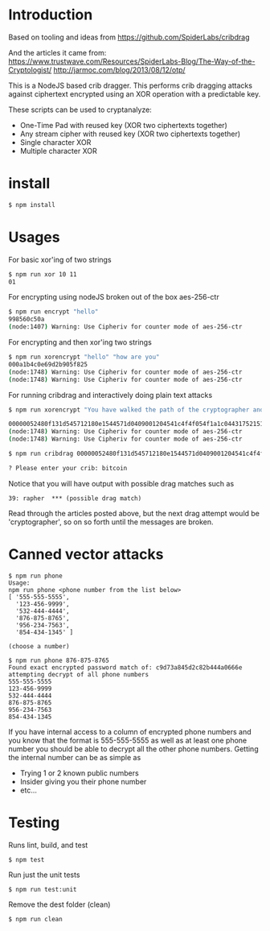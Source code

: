 # Introduction

Based on tooling and ideas from
https://github.com/SpiderLabs/cribdrag

And the articles it came from:
https://www.trustwave.com/Resources/SpiderLabs-Blog/The-Way-of-the-Cryptologist/
http://jarmoc.com/blog/2013/08/12/otp/

This is a NodeJS based crib dragger. This performs crib dragging attacks against ciphertext encrypted using an XOR operation with a predictable key.

These scripts can be used to cryptanalyze:

* One-Time Pad with reused key (XOR two ciphertexts together)
* Any stream cipher with reused key (XOR two ciphertexts together)
* Single character XOR
* Multiple character XOR

# install
```js
$ npm install
```

# Usages

For basic xor'ing of two strings

```sh
$ npm run xor 10 11
01
```

For encrypting using nodeJS broken out of the box aes-256-ctr

```sh
$ npm run encrypt "hello"
998560c50a
(node:1407) Warning: Use Cipheriv for counter mode of aes-256-ctr
```

For encrypting and then xor'ing two strings

```sh
$ npm run xorencrypt "hello" "how are you"
000a1b4c0e69d2b905f825
(node:1748) Warning: Use Cipheriv for counter mode of aes-256-ctr
(node:1748) Warning: Use Cipheriv for counter mode of aes-256-ctr
```

For running cribdrag and interactively doing plain text attacks

```sh
$ npm run xorencrypt "You have walked the path of the cryptographer and you are ready for further information. Congrats...." "Your next step will be to contact lawl.bitcoin@gmail.com to receive the next phase of the challenge."

00000052480f131d545712180e1544571d0409001204541c4f4f054f1a1c0443175215110303491008040b0a1b4e2109094110035b430e1f45541d4513011a450f191700121d175406000a54491e0e0e0108411b0f4f1a4645630c06061e0d111d494b0064
(node:1748) Warning: Use Cipheriv for counter mode of aes-256-ctr
(node:1748) Warning: Use Cipheriv for counter mode of aes-256-ctr

$ npm run cribdrag 00000052480f131d545712180e1544571d0409001204541c4f4f054f1a1c0443175215110303491008040b0a1b4e2109094110035b430e1f45541d4513011a450f191700121d175406000a54491e0e0e0108411b0f4f1a4645630c06061e0d111d494b0064

? Please enter your crib: bitcoin
```

Notice that you will have output with possible drag matches such as

```
39: rapher  *** (possible drag match)
```

Read through the articles posted above, but the next drag attempt
would be 'cryptographer', so on so forth until the messages are
broken.

# Canned vector attacks

```
$ npm run phone
Usage:
npm run phone <phone number from the list below>
[ '555-555-5555',
  '123-456-9999',
  '532-444-4444',
  '876-875-8765',
  '956-234-7563',
  '854-434-1345' ]

(choose a number)

$ npm run phone 876-875-8765
Found exact encrypted password match of: c9d73a845d2c82b444a0666e attempting decrypt of all phone numbers
555-555-5555
123-456-9999
532-444-4444
876-875-8765
956-234-7563
854-434-1345
```

If you have internal access to a column of encrypted phone numbers and
you know that the format is 555-555-5555 as well as at least one phone number
you should be able to decrypt all the other phone numbers.
Getting the internal number can be as simple as
  * Trying 1 or 2 known public numbers
  * Insider giving you their phone number
  * etc...

# Testing

Runs lint, build, and test

```
$ npm test
```

Run just the unit tests

```
$ npm run test:unit
```

Remove the dest folder (clean)

```
$ npm run clean
```